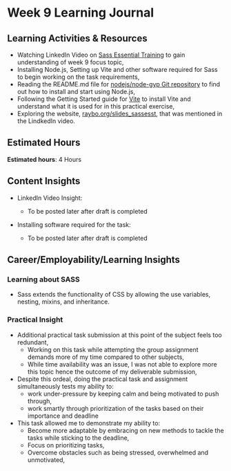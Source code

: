 # Week 9 Learning Journal <br/>

## Learning Activities & Resources
* Watching LinkedIn Video on [Sass Essential Training](https://www.linkedin.com/learning/sass-essential-training-15630917/sass-requirements?u=2223545) to gain understanding of week 9 focus topic,
* Installing Node.js, Setting up Vite and other software required for Sass to begin working on the task requirements,
* Reading the README.md file for [nodejs/node-gyp Git repository](https://github.com/nodejs/node-gyp#on-windows) to find out how to install and start using Node.js,
* Following the Getting Started guide for [Vite](https://vitejs.dev/guide/) to install Vite and understand what it is used for in this practical exercise,
* Exploring the website, [raybo.org/slides_sassesst](https://raybo.org/slides_sassesst/#/), that was mentioned in the LindkedIn video. 



## Estimated Hours
**Estimated hours**: 4 Hours

## Content Insights
* LinkedIn Video Insight: 
  - To be posted later after draft is completed


* Installing software required for the task: 
  - To be posted later after draft is completed


    

## Career/Employability/Learning Insights

### Learning about SASS<br>
  - Sass extends the functionality of CSS by allowing the use variables, nesting, mixins, and inheritance.

### Practical Insight<br>
  - Additional practical task submission at this point of the subject feels too redundant,
    - Working on this task while attempting the group assignment demands more of my time compared to other subjects,
    - While time availability was an issue, I was not able to explore more this topic hence the outcome of my deliverable submission,
  - Despite this ordeal, doing the practical task and assignment simultaneously tests my ability to:
    - work under-pressure by keeping calm and being motivated to push through,
    - work smartly through prioritization of the tasks based on their importance and deadline
  - This task allowed me to demonstrate my ability to: 
    - Become more adaptable by embracing on new methods to tackle the tasks while sticking to the deadline,
    - Focus on prioritizing tasks,
    - Overcome obstacles such as being stressed, overwhelmed and unmotivated,
